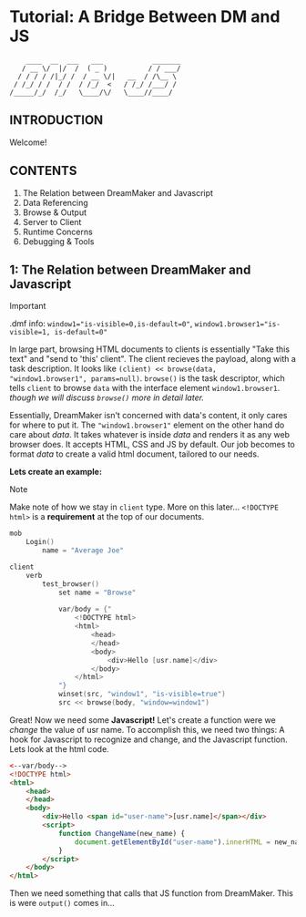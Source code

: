 
# Tutorial: A Bridge Between DM and JS
```
    ____  __  ___   ___            _______
   / __ \/  |/  /  ( _ )          / / ___/
  / / / / /|_/ /  / __ \/|   __  / /\__ \ 
 / /_/ / /  / /  / /_/  <   / /_/ /___/ / 
/_____/_/  /_/   \____/\/   \____//____/
```                                      

## INTRODUCTION
Welcome!

## CONTENTS
1. The Relation between DreamMaker and Javascript
2. Data Referencing
3. Browse & Output
4. Server to Client
5. Runtime Concerns
6. Debugging & Tools

## 1: The Relation between DreamMaker and Javascript
> [!IMPORTANT]
> .dmf info:
> `window1="is-visible=0,is-default=0"`, 
> `window1.browser1="is-visible=1, is-default=0"`
> 
In large part, browsing HTML documents to clients is essentially "Take this text" and "send to 'this' client". The client recieves the payload, along with a task description.
It looks like `(client) << browse(data, "window1.browser1", params=null)`. `browse()` is the task descriptor, which tells `client` to browse `data` with the interface element `window1.browser1`.
_though we will discuss `browse()` more in detail later._

Essentially, DreamMaker isn't concerned with data's content, it only cares for where to put it. The `"window1.browser1"` element on the other hand do care about _data_. It takes whatever is inside _data_ and renders it as any web browser does. It accepts HTML, CSS and JS by default. Our job becomes to format _data_ to create a valid html document, tailored to our needs.

**Lets create an example:**
> [!NOTE]
> Make note of how we stay in `client` type. More on this later...
> `<!DOCTYPE html>` is a **requirement** at the top of our documents.

```c
mob
	Login()
		name = "Average Joe"

client
	verb
		test_browser()
			set name = "Browse"
			
			var/body = {"
				<!DOCTYPE html>
				<html>
					<head>
					</head>
					<body>
						<div>Hello [usr.name]</div>
					</body>
				</html>
			"}
			winset(src, "window1", "is-visible=true")
			src << browse(body, "window=window1")
```

Great! Now we need some **Javascript!**
Let's create a function were we _change_ the value of usr name. To accomplish this, we need two things: A hook for Javascript to recognize and change, and the Javascript function.
Lets look at the html code.
```html
<--var/body-->
<!DOCTYPE html>
<html>
	<head>
	</head>
	<body>
		<div>Hello <span id="user-name">[usr.name]</span></div>
		<script>
			function ChangeName(new_name) {
				document.getElementById("user-name").innerHTML = new_name;
			}
		</script>						
	</body>
</html>
```
Then we need something that calls that JS function from DreamMaker. This is were `output()` comes in...
```c


```
